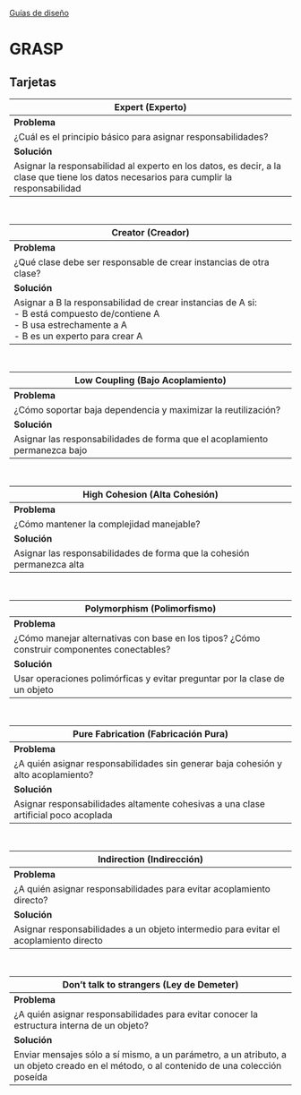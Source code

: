 [Guías de diseño](../../README.md)

# GRASP

## Tarjetas

| Expert (Experto) |
| ---- |
| **Problema** |
| ¿Cuál es el principio básico para asignar responsabilidades? |
| **Solución** |
| Asignar la responsabilidad al experto en los datos, es decir, a la clase que tiene los datos necesarios para cumplir la responsabilidad |

<br/>

| Creator (Creador) |
| ---- |
| **Problema** |
| ¿Qué clase debe ser responsable de crear instancias de otra clase? |
| **Solución** |
| Asignar a B la responsabilidad de crear instancias de A si:<br/>- B está compuesto de/contiene A<br/>- B usa estrechamente a A<br/>- B es un experto para crear A |

<br/>

| Low Coupling (Bajo Acoplamiento) |
| ---- |
| **Problema** |
| ¿Cómo soportar baja dependencia y maximizar la reutilización? |
| **Solución** |
| Asignar las responsabilidades de forma que el acoplamiento permanezca bajo |

<br/>

| High Cohesion (Alta Cohesión) |
| ---- |
| **Problema** |
| ¿Cómo mantener la complejidad manejable? |
| **Solución** |
| Asignar las responsabilidades de forma que la cohesión permanezca alta |

<br/>

| Polymorphism (Polimorfismo) |
| ---- |
| **Problema** |
| ¿Cómo manejar alternativas con base en los tipos? ¿Cómo construir componentes conectables? |
| **Solución** |
| Usar operaciones polimórficas y evitar preguntar por la clase de un objeto |

<br/>

| Pure Fabrication (Fabricación Pura) |
| ---- |
| **Problema** |
| ¿A quién asignar responsabilidades sin generar baja cohesión y alto acoplamiento? |
| **Solución** |
| Asignar responsabilidades altamente cohesivas a una clase artificial poco acoplada |

<br/>

| Indirection (Indirección) |
| ---- |
| **Problema** |
| ¿A quién asignar responsabilidades para evitar acoplamiento directo? |
| **Solución** |
| Asignar responsabilidades a un objeto intermedio para evitar el acoplamiento directo |

<br/>

| Don’t talk to strangers (Ley de Demeter) |
| ---- |
| **Problema** |
| ¿A quién asignar responsabilidades para evitar conocer la estructura interna de un objeto? |
| **Solución** |
| Enviar mensajes sólo a sí mismo, a un parámetro, a un atributo, a un objeto creado en el método, o al contenido de una colección poseída |
